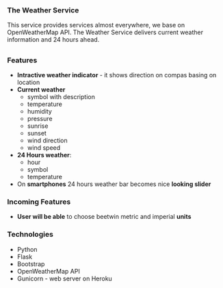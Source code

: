 ### The Weather Service
This service provides services almost everywhere, we base on OpenWeatherMap API. The Weather Service delivers current weather information and 24 hours ahead.
##
### Features
- **Intractive weather indicator** - it shows direction on compas basing on location
-  **Current weather**
	- symbol with description
	- temperature
	* humidity
	* pressure
	* sunrise
	* sunset
	* wind direction
	* wind speed
- **24 Hours weather**:
	* hour
	* symbol
	* temperature
- On **smartphones** 24 hours weather bar becomes nice **looking slider**

### Incoming Features
- **User will be able** to choose beetwin metric and imperial **units**

### Technologies
- Python
- Flask
- Bootstrap
- OpenWeatherMap API
- Gunicorn - web server on Heroku
